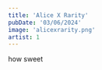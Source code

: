 ```yaml
---
title: 'Alice X Rarity'
pubDate: '03/06/2024'
image: 'alicexrarity.png'
artist: 1
---
```

how sweet
